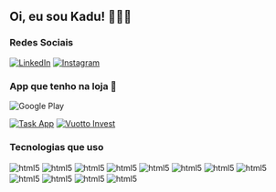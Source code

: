 ## Oi, eu sou Kadu! 👨🏻‍💻


### Redes Sociais
[![LinkedIn](https://img.shields.io/badge/LinkedIn-0077B5?style=for-the-badge&logo=linkedin&logoColor=white)](https://www.linkedin.com/in/carlos-eduardo-o-v-amorim-753437116/)
[![Instagram](https://img.shields.io/badge/Instagram-E4405F?style=for-the-badge&logo=instagram&logoColor=white)](https://www.instagram.com/kaduvuotto/)


### App que tenho na loja 🛒

![Google Play](https://img.shields.io/badge/Google_Play-414141?style=for-the-badge&logo=google-play&logoColor=white)

[![Task App](https://play-lh.googleusercontent.com/oRrogWs-oaSohPwaJppQSiqZllx-QtFSMxW26tiuNbKzkASkM9oFBk8PQ5BppI0DOH4=w240-h480-rw)](https://play.google.com/store/apps/details?id=com.kaduvuottotaskapp)
[![Vuotto Invest](https://play-lh.googleusercontent.com/dcEHYQsD-aL8MP22Ca5xHuedGY__BQ1geW0NzBN2qWe6Fw9pAWB9LoXTRT5Mg5SCPA=w240-h480-rw)](https://play.google.com/store/apps/details?id=com.vinvest)


### Tecnologias que uso
<div style="displat: inline_block">
<img  align='center' alt='html5'src='https://img.shields.io/badge/JavaScript-F7DF1E?style=for-the-badge&logo=javascript&logoColor=black'/>
<img  align='center' alt='html5'src='https://img.shields.io/badge/Node.js-43853D?style=for-the-badge&logo=node.js&logoColor=white'/>
<img  align='center' alt='html5'src='https://img.shields.io/badge/TypeScript-007ACC?style=for-the-badge&logo=typescript&logoColor=white'/>
<img  align='center' alt='html5'src='https://img.shields.io/badge/HTML5-E34F26?style=for-the-badge&logo=html5&logoColor=white'/>
<img  align='center' alt='html5'src='https://img.shields.io/badge/CSS3-1572B6?style=for-the-badge&logo=css3&logoColor=white'/>
<img  align='center' alt='html5'src='https://img.shields.io/badge/Markdown-000000?style=for-the-badge&logo=markdown&logoColor=white'/>
<img  align='center' alt='html5'src='https://img.shields.io/badge/React-20232A?style=for-the-badge&logo=react&logoColor=61DAFB'/>
<img  align='center' alt='html5'src='https://img.shields.io/badge/React_Native-20232A?style=for-the-badge&logo=react&logoColor=61DAFB'/>
<img  align='center' alt='html5'src='https://img.shields.io/badge/Tailwind_CSS-38B2AC?style=for-the-badge&logo=tailwind-css&logoColor=white'/>
<img  align='center' alt='html5'src='https://img.shields.io/badge/styled--components-DB7093?style=for-the-badge&logo=styled-components&logoColor=white'/>
<img  align='center' alt='html5'src='https://img.shields.io/badge/Material--UI-0081CB?style=for-the-badge&logo=material-ui&logoColor=white'/>
<img  align='center' alt='html5'src='https://img.shields.io/badge/Jest-323330?style=for-the-badge&logo=Jest&logoColor=white'/>
</div>


